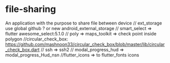 # file-sharing
An application with the purpose to share file between device
// ext_storage use global github ? or new android_external_storage
// smart_select => flutter awesome_select:5.1.0
// poly => maps_toolkit => check point inside polygon
//circular_check_box: https://github.com/mashnoon33/circular_check_box/blob/master/lib/circular_check_box.dart
// ssh => ssh2
// modal_progress_hud => modal_progress_Hud_nsn
//flutter_icons => to flutter_fonts icons